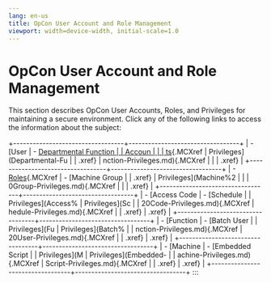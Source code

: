 ```yaml
---
lang: en-us
title: OpCon User Account and Role Management
viewport: width=device-width, initial-scale=1.0
---
```


#  OpCon User Account and Role Management

This section describes OpCon User Accounts,
Roles, and Privileges for maintaining a secure environment. Click any of
the following links to access the information about the subject:

+----------------------------------+----------------------------------+
| -   [User                        | -   [Departmental Function       | |     Accoun                       |                                  |
| ts](User-Accounts.md){.MCXref |    Privileges](Departmental-Fu |
|     .xref}                       | nction-Privileges.md){.MCXref |
|                                  |     .xref}                       |
+----------------------------------+----------------------------------+
| -   [Roles](Roles.md){.MCXref   | -   [Machine Group               |
|     .xref}                       |     Privileges](Machine%2        |
|                                  | 0Group-Privileges.md){.MCXref |
|                                  |     .xref}                       |
+----------------------------------+----------------------------------+
| -   [Access Code                 | -   [Schedule                    | |     Privileges](Access%          |     Privileges](Sc               |
| 20Code-Privileges.md){.MCXref | hedule-Privileges.md){.MCXref |
|     .xref}                       |     .xref}                       |
+----------------------------------+----------------------------------+
| -   [Function                    | -   [Batch User                  | |     Privileges](Fu               |     Privileges](Batch%           |
| nction-Privileges.md){.MCXref | 20User-Privileges.md){.MCXref |
|     .xref}                       |     .xref}                       |
+----------------------------------+----------------------------------+
| -   [Machine                     | -   [Embedded Script             | |     Privileges](M                |     Privileges](Embedded-      |
| achine-Privileges.md){.MCXref | Script-Privileges.md){.MCXref |
|     .xref}                       |     .xref}                       |
+----------------------------------+----------------------------------+
:::

 

